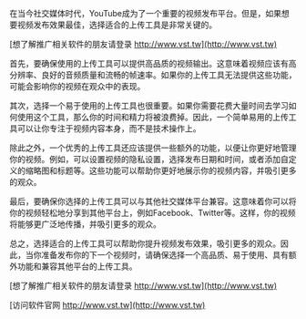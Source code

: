 在当今社交媒体时代，YouTube成为了一个重要的视频发布平台。但是，如果想要视频发布效果最佳，选择适合的上传工具是非常关键的。

[想了解推广相关软件的朋友请登录 http://www.vst.tw](http://www.vst.tw)

首先，要确保使用的上传工具可以提供高品质的视频输出。这意味着视频应该有高分辨率、良好的音频质量和流畅的帧速率。如果你的上传工具无法提供这些功能，可能会影响你的视频在观众中的表现。

其次，选择一个易于使用的上传工具也很重要。如果你需要花费大量时间去学习如何使用这个工具，那么你的时间和精力将被浪费掉。因此，一个简单易用的上传工具可以让你专注于视频内容本身，而不是技术操作上。

除此之外，一个优秀的上传工具还应该提供一些额外的功能，以便让你更好地管理你的视频。例如，可以设置视频的隐私设置，选择发布日期和时间，或者添加自定义的缩略图和标题等。这些功能可以帮助你更好地展示你的视频内容，并吸引更多的观众。

最后，要确保你选择的上传工具可以与其他社交媒体平台兼容。这意味着你可以将你的视频轻松地分享到其他平台上，例如Facebook、Twitter等。这样，你的视频将能够更广泛地传播，并吸引更多的观众。

总之，选择适合的上传工具可以帮助你提升视频发布效果，吸引更多的观众。因此，当你准备发布你的下一个视频时，请确保选择一个高品质、易于使用、具有额外功能和兼容其他平台的上传工具。

[想了解推广相关软件的朋友请登录 http://www.vst.tw](http://www.vst.tw)


[访问软件官网 http://www.vst.tw](http://www.vst.tw)
